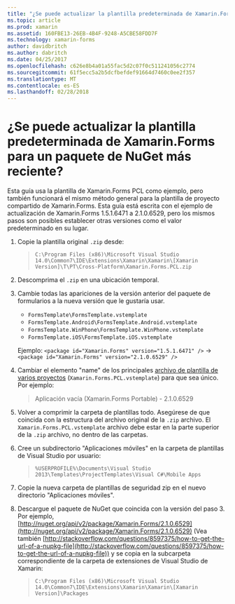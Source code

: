 ```yaml
---
title: "¿Se puede actualizar la plantilla predeterminada de Xamarin.Forms para un paquete de NuGet más reciente?"
ms.topic: article
ms.prod: xamarin
ms.assetid: 160FBE13-26EB-4B4F-9248-A5CBE58FDD7F
ms.technology: xamarin-forms
author: davidbritch
ms.author: dabritch
ms.date: 04/25/2017
ms.openlocfilehash: c626e8b4a01a55fac5d2c07f0c511241056c2774
ms.sourcegitcommit: 61f5ecc5a2b5dcfbefdef91664d7460c0ee2f357
ms.translationtype: MT
ms.contentlocale: es-ES
ms.lasthandoff: 02/28/2018
---
```

# <a name="can-i-update-the-xamarinforms-default-template-to-a-newer-nuget-package"></a>¿Se puede actualizar la plantilla predeterminada de Xamarin.Forms para un paquete de NuGet más reciente?

Esta guía usa la plantilla de Xamarin.Forms PCL como ejemplo, pero también funcionará el mismo método general para la plantilla de proyecto compartido de Xamarin.Forms. Esta guía está escrita con el ejemplo de actualización de Xamarin.Forms 1.5.1.6471 a 2.1.0.6529, pero los mismos pasos son posibles establecer otras versiones como el valor predeterminado en su lugar.

1.  Copie la plantilla original `.zip` desde:

    > `C:\Program Files (x86)\Microsoft Visual Studio 14.0\Common7\IDE\Extensions\Xamarin\Xamarin\[Xamarin Version]\T\PT\Cross-Platform\Xamarin.Forms.PCL.zip`

2.  Descomprima el `.zip` en una ubicación temporal.

3.  Cambie todas las apariciones de la versión anterior del paquete de formularios a la nueva versión que le gustaría usar.
    *   `FormsTemplate\FormsTemplate.vstemplate`
    *   `FormsTemplate.Android\FormsTemplate.Android.vstemplate`
    *   `FormsTemplate.WinPhone\FormsTemplate.WinPhone.vstemplate`
    *   `FormsTemplate.iOS\FormsTemplate.iOS.vstemplate`

    Ejemplo: `<package id="Xamarin.Forms" version="1.5.1.6471" />` -> `<package id="Xamarin.Forms" version="2.1.0.6529" />`

4.  Cambiar el elemento "name" de los principales [archivo de plantilla de varios proyectos](http://msdn.microsoft.com/library/ms185308.aspx) (`Xamarin.Forms.PCL.vstemplate`) para que sea único. Por ejemplo:
    > <Name>Aplicación vacía (Xamarin.Forms Portable) - 2.1.0.6529</Name>

5.  Volver a comprimir la carpeta de plantillas todo. Asegúrese de que coincida con la estructura del archivo original de la `.zip` archivo. El `Xamarin.Forms.PCL.vstemplate` archivo debe estar en la parte superior de la `.zip` archivo, no dentro de las carpetas.

6.  Cree un subdirectorio "Aplicaciones móviles" en la carpeta de plantillas de Visual Studio por usuario:
    > `%USERPROFILE%\Documents\Visual Studio 2013\Templates\ProjectTemplates\Visual C#\Mobile Apps`

7.  Copie la nueva carpeta de plantillas de seguridad zip en el nuevo directorio "Aplicaciones móviles".

8.  Descargue el paquete de NuGet que coincida con la versión del paso 3. Por ejemplo, [http://nuget.org/api/v2/package/Xamarin.Forms/2.1.0.6529](http://nuget.org/api/v2/package/Xamarin.Forms/2.1.0.6529) (Vea también [http://stackoverflow.com/questions/8597375/how-to-get-the-url-of-a-nupkg-file](http://stackoverflow.com/questions/8597375/how-to-get-the-url-of-a-nupkg-file)) y se copia en la subcarpeta correspondiente de la carpeta de extensiones de Visual Studio de Xamarin:
    > `C:\Program Files (x86)\Microsoft Visual Studio 14.0\Common7\IDE\Extensions\Xamarin\Xamarin\[Xamarin Version]\Packages`
